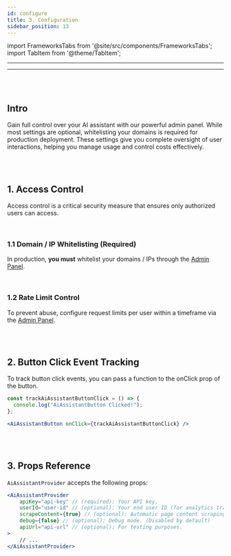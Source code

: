 ```yaml
---
id: configure
title: 3. Configuration
sidebar_position: 13
---
```


import FrameworksTabs from '@site/src/components/FrameworksTabs';
import TabItem from '@theme/TabItem';

---

<FrameworksTabs>
<TabItem value='react'>

---

<br/>
<br/>


## Intro

Gain full control over your AI assistant with our powerful admin panel. While most settings are optional, whitelisting your domains is required for production deployment. These settings give you complete oversight of user interactions, helping you manage usage and control costs effectively.

<br/>
<br/>


## 1. Access Control

Access control is a critical security measure that ensures only authorized users can access.

<br/>

### 1.1 Domain / IP Whitelisting   (Required)

In production, **you must** whitelist your domains / IPs through the [Admin Panel](https://admin.sista.ai/applications?tab=access-control).

<br/>

### 1.2 Rate Limit Control

To prevent abuse, configure request limits per user within a timeframe via the [Admin Panel](https://admin.sista.ai/applications?tab=access-control).


<br/>
<br/>

## 2. Button Click Event Tracking

To track button click events, you can pass a function to the onClick prop of the button.

```jsx
const trackAiAssistantButtonClick = () => {
  console.log("AiAssistantButton Clicked!");
};

<AiAssistantButton onClick={trackAiAssistantButtonClick} />
```

<br/>
<br/>

## 3. Props Reference

`AiAssistantProvider` accepts the following props:

```jsx
<AiAssistantProvider
    apiKey="api-key" // (required): Your API key.
    userId="user-id" // (optional): Your end user ID (for analytics tracking).
    scrapeContent={true} // (optional): Automatic page content scraping (Enabled by default).
    debug={false} // (optional): Debug mode. (Disabled by default)
    apiUrl="api-url" // (optional): For testing purposes.
>
    // ...
</AiAssistantProvider>
```



</TabItem>

</FrameworksTabs>
